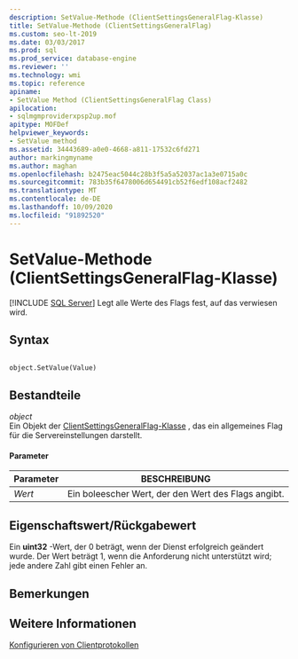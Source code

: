 ```yaml
---
description: SetValue-Methode (ClientSettingsGeneralFlag-Klasse)
title: SetValue-Methode (ClientSettingsGeneralFlag)
ms.custom: seo-lt-2019
ms.date: 03/03/2017
ms.prod: sql
ms.prod_service: database-engine
ms.reviewer: ''
ms.technology: wmi
ms.topic: reference
apiname:
- SetValue Method (ClientSettingsGeneralFlag Class)
apilocation:
- sqlmgmproviderxpsp2up.mof
apitype: MOFDef
helpviewer_keywords:
- SetValue method
ms.assetid: 34443689-a0e0-4668-a811-17532c6fd271
author: markingmyname
ms.author: maghan
ms.openlocfilehash: b2475eac5044c28b3f5a5a52037ac1a3e0715a0c
ms.sourcegitcommit: 783b35f6478006d654491cb52f6edf108acf2482
ms.translationtype: MT
ms.contentlocale: de-DE
ms.lasthandoff: 10/09/2020
ms.locfileid: "91892520"
---
```

# <a name="setvalue-method-clientsettingsgeneralflag-class"></a>SetValue-Methode (ClientSettingsGeneralFlag-Klasse)
[!INCLUDE [SQL Server](../../../includes/applies-to-version/sqlserver.md)]
  Legt alle Werte des Flags fest, auf das verwiesen wird.  
  
## <a name="syntax"></a>Syntax  
  
```  
  
object.SetValue(Value)  
```  
  
## <a name="parts"></a>Bestandteile  
 *object*  
 Ein Objekt der [ClientSettingsGeneralFlag-Klasse](../../../relational-databases/wmi-provider-configuration-classes/clientsettingsgeneralflag-class/clientsettingsgeneralflag-class.md) , das ein allgemeines Flag für die Servereinstellungen darstellt.  
  
#### <a name="parameters"></a>Parameter  
  
|Parameter|BESCHREIBUNG|  
|---------------|-----------------|  
|*Wert*|Ein boleescher Wert, der den Wert des Flags angibt.|  
  
## <a name="property-valuereturn-value"></a>Eigenschaftswert/Rückgabewert  
 Ein **uint32** -Wert, der 0 beträgt, wenn der Dienst erfolgreich geändert wurde. Der Wert beträgt 1, wenn die Anforderung nicht unterstützt wird; jede andere Zahl gibt einen Fehler an.  
  
## <a name="remarks"></a>Bemerkungen  
  
## <a name="see-also"></a>Weitere Informationen  
 [Konfigurieren von Clientprotokollen](../../../database-engine/configure-windows/configure-client-protocols.md)  
  
